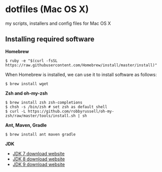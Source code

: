 # dotfiles (Mac OS X)
my scripts, installers and config files for Mac OS X

Installing required software
----------------------------

**Homebrew**

```shell
$ ruby -e "$(curl -fsSL https://raw.githubusercontent.com/Homebrew/install/master/install)"
```

When Homebrew is installed, we can use it to install software as follows:

```shell
$ brew install wget
```

**Zsh and oh-my-zsh**

```shell
$ brew install zsh zsh-completions
$ chsh -s /bin/zsh # set zsh as default shell
$ curl -L https://github.com/robbyrussell/oh-my-zsh/raw/master/tools/install.sh | sh
```

**Ant, Maven, Gradle**

```shell
$ brew install ant maven gradle
```

**JDK**

- [JDK 7 download website](http://www.oracle.com/technetwork/java/javase/downloads/jdk7-downloads-1880260.html)
- [JDK 8 download website](http://www.oracle.com/technetwork/java/javase/downloads/jdk8-downloads-2133151.html)
- [JDK 9 download website](https://jdk9.java.net/download/)
